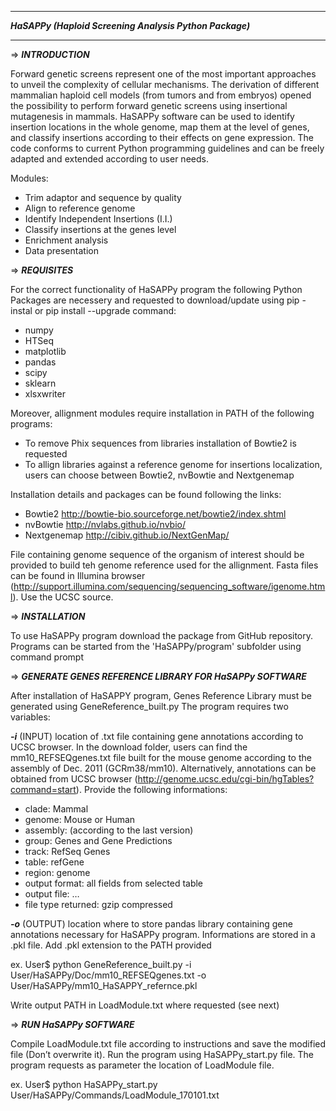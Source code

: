 *********************************************************
***HaSAPPy (Haploid Screening Analysis Python Package)***
*********************************************************


=>	***INTRODUCTION***

Forward genetic screens represent one of the most important approaches to unveil the complexity of cellular mechanisms. The derivation of different mammalian haploid cell models (from tumors and from embryos) opened the possibility to perform forward genetic screens using insertional mutagenesis in mammals.
HaSAPPy software can be used to identify insertion locations in the whole genome, map them at the level of genes, and classify insertions according to their effects on gene expression. The code conforms to current Python programming guidelines and can be freely adapted and extended according to user needs.

Modules:
 - Trim adaptor and sequence by quality
 - Align to reference genome
 - Identify Independent Insertions (I.I.)
 - Classify insertions at the genes level
 - Enrichment analysis
 - Data presentation


=>	***REQUISITES***

For the correct functionality of HaSAPPy program the following Python Packages are necessery and requested to download/update using pip -instal or pip install --upgrade command:
 - numpy
 - HTSeq
 - matplotlib
 - pandas
 - scipy
 - sklearn
 - xlsxwriter
 
Moreover, allignment modules require installation in PATH of the following programs:
- To remove Phix sequences from libraries installation of Bowtie2 is requested
- To allign libraries against a reference genome for insertions localization, users can choose between Bowtie2, nvBowtie and Nextgenemap

Installation details and packages can be found following the links:
- Bowtie2 		http://bowtie-bio.sourceforge.net/bowtie2/index.shtml
- nvBowtie 		http://nvlabs.github.io/nvbio/
- Nextgenemap 		http://cibiv.github.io/NextGenMap/

File containing genome sequence of the organism of interest should be provided to build teh genome reference used for the allignment. Fasta files can be found in Illumina browser (http://support.illumina.com/sequencing/sequencing_software/igenome.html). Use the UCSC source.


=>	***INSTALLATION***

To use HaSAPPy program download the package from GitHub repository. Programs can be started from the 'HaSAPPy/program' subfolder using command prompt


=>	***GENERATE GENES REFERENCE LIBRARY FOR HaSAPPy SOFTWARE***

After installation of HaSAPPY program, Genes Reference Library must be generated using GeneReference_built.py
The program requires two variables:

***-i*** (INPUT) 	location of .txt file containing gene annotations according to UCSC browser. In the download folder, users can find the mm10_REFSEQgenes.txt file built for the mouse genome according to the assembly of Dec. 2011 (GCRm38/mm10). Alternatively, annotations can be obtained from UCSC browser (http://genome.ucsc.edu/cgi-bin/hgTables?command=start). Provide the following informations:	
-	clade:			Mammal
-	genome:			Mouse or Human
-	assembly:		(according to the last version)
-	group:			Genes and Gene Predictions
-	track:			RefSeq Genes  
-	table:			refGene
-	region:   		genome
-	output format:		all fields from selected table
-	output file:		…
-	file type returned:	gzip compressed

***-o*** (OUTPUT)	location where to store pandas library containing gene annotations necessary for HaSAPPy program. Informations are stored in a .pkl file. Add .pkl extension to the PATH provided

ex. User$ python GeneReference_built.py -i User/HaSAPPy/Doc/mm10_REFSEQgenes.txt -o User/HaSAPPy/mm10_HaSAPPY_refernce.pkl

Write output PATH in LoadModule.txt where requested (see next)


=>	***RUN HaSAPPy SOFTWARE***

Compile LoadModule.txt file according to instructions and save the modified file (Don’t overwrite it). Run the program using HaSAPPy_start.py file. The program requests as parameter the location of LoadModule file.

ex. User$ python HaSAPPy_start.py User/HaSAPPy/Commands/LoadModule_170101.txt




